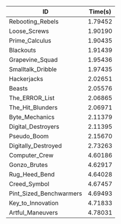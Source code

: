 |ID|Time(s)|
|-|-|
|Rebooting_Rebels|1.79452|
|Loose_Screws|1.90190|
|Prime_Calculus|1.90435|
|Blackouts|1.91439|
|Grapevine_Squad|1.95436|
|Smalltalk_Dribble|1.97435|
|Hackerjacks|2.02651|
|Beasts|2.05576|
|The_ERROR_List|2.06865|
|The_Hit_Blunders|2.06971|
|Byte_Mechanics|2.11379|
|Digital_Destroyers|2.11395|
|Pseudo_Boom|2.15670|
|Digitally_Destroyed|2.73263|
|Computer_Crew|4.60186|
|Gonzo_Brutes|4.62917|
|Rug_Heed_Bend|4.64028|
|Creed_Symbol|4.67457|
|Pint_Sized_Benchwarmers|4.69493|
|Key_to_Innovation|4.71833|
|Artful_Maneuvers|4.78031|
